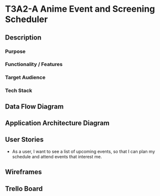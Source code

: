 # T3A2-A Anime Event and Screening Scheduler

## Description

### Purpose

### Functionality / Features

### Target Audience

### Tech Stack

## Data Flow Diagram

## Application Architecture Diagram

## User Stories

- As a user, I want to see a list of upcoming events, so that I can plan my schedule and attend events that interest me.

## Wireframes

## Trello Board
